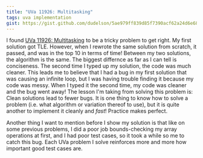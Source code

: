 ```yaml
---
title: "UVa 11926: Multitasking"
tags: uva implementation
gist: https://gist.github.com/dudelson/5ae979ff839d85f7390acf62a24d6e68
---
```

I found [UVa 11926: Multitasking](https://uva.onlinejudge.org/index.php?option=com_onlinejudge&Itemid=8&category=24&page=show_problem&problem=3077) to be a tricky problem to get right. <!--more--> My first solution got TLE. However, when I rewrote the same solution from scratch, it passed, and was in the top 10 in terms of time! Between my two solutions, the algorithm is the same. The biggest differnce as far as I can tell is conciseness. The second time I typed up my solution, the code was much cleaner. This leads me to believe that I had a bug in my first solution that was causing an infinite loop, but I was having trouble finding it because my code was messy. When I typed it the second time, my code was cleaner and the bug went away! The lesson I'm taking from solving this problem is: Clean solutions lead to fewer bugs. It is one thing to know how to solve a problem (i.e. what algorithm or variation thereof to use), but it is quite another to implement it cleanly and *fast*! Practice makes perfect.

Another thing I want to mention before I show my solution is that like on some previous problems, I did a poor job bounds-checking my array operations at first, and I had poor test cases, so it took a while so me to catch this bug. Each UVa problem I solve reinforces more and more how important good test cases are.
